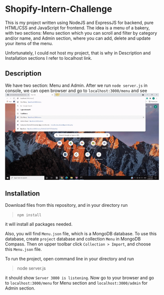 # Shopify-Intern-Challenge
This is my project written using NodeJS and ExpressJS for backend, pure HTML/CSS and JavaScript for frontend.
The idea is a menu of a bakery, with two sections: Menu section which you can scroll and filter by category and/or name, and Admin section, where you can add, delete and update your items of the menu.

Unfortunately, I could not host my project, that is why in Description and Installation sections I refer to localhost link.  

## Description
We have two section: Menu and Admin. After we run ```node server.js``` in console, we can open browser and go to ```localhost:3000/menu``` and see  
![Menu](/gifs/menu.gif)

## Installation
Download files from this repository, and in your directory run 
> ``` npm install ```
> >
it will install all packages needed.  

Also, you will find ```Menu.json``` file, which is a MongoDB database. To use this database, create ```project``` database and collection ```Menu``` in MongoDB Compass. Then on upper toolbar click ```Collection > Import```, and choose this ```Menu.json``` file.

To run the project, open command line in your directory and run
> node server.js
> >
it should show ```Server 3000 is listening```. Now go to your browser and go to ```localhost:3000/menu``` for Menu section and ```localhost:3000/admin``` for Admin section.
